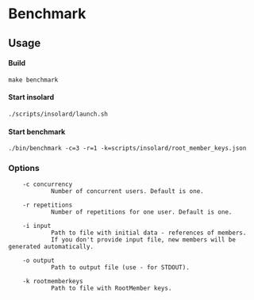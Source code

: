 Benchmark
===============

Usage
----------
#### Build

    make benchmark
   
#### Start insolard

    ./scripts/insolard/launch.sh
   
#### Start benchmark

    ./bin/benchmark -c=3 -r=1 -k=scripts/insolard/root_member_keys.json

### Options

        -c concurrency
                Number of concurrent users. Default is one. 

        -r repetitions
                Number of repetitions for one user. Default is one.

        -i input
                Path to file with initial data - references of members.
                If you don't provide input file, new members will be generated automatically.

        -o output
                Path to output file (use - for STDOUT).

        -k rootmemberkeys
                Path to file with RootMember keys.
